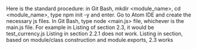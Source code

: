 Here is the standard procedure: in Git Bash, mkdir <module_name>, cd <module_name>, type npm init -y and enter. Go to Atom IDE and create
the necessary js files. In Git Bash, type node <main.js> file, whichever is the main.js file. For example in Listing of section 2.3, 
it would be test_currency.js
Listing in section 2.2.1 does not work. 
Listing in section, based on module/class construction and module.exports,  2.3 works 

